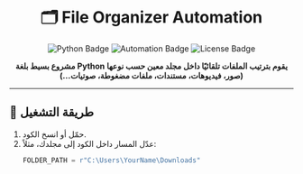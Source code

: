 <h1 align="center">🗂️ File Organizer Automation</h1>

<p align="center">
  <img src="https://img.shields.io/badge/Python-3.8+-blue?logo=python" alt="Python Badge"/>
  <img src="https://img.shields.io/badge/Automation-Script-success?logo=github" alt="Automation Badge"/>
  <img src="https://img.shields.io/badge/License-MIT-yellow.svg" alt="License Badge"/>
</p>

<p align="center">
  <b>مشروع بسيط بلغة Python يقوم بترتيب الملفات تلقائيًا داخل مجلد معين حسب نوعها (صور، فيديوهات، مستندات، ملفات مضغوطة، صوتيات...)</b>
</p>

---

## 🚀 **طريقة التشغيل**

1. حمّل أو انسخ الكود.  
2. عدّل المسار داخل الكود إلى مجلدك، مثلاً:
   ```python
   FOLDER_PATH = r"C:\Users\YourName\Downloads"
